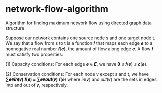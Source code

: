 # network-flow-algorithm
Algorithm for finding maximum network flow using directed graph data structure

Suppose our network contains one source node s and one target node t. We say that a flow from s to t is a function 𝒇 that maps each edge 𝒆 to a nonnegative real number 𝒇(𝒆), the amount of flow along edge 𝒆. A flow 𝒇 must satisfy two properties:

(1) Capacity conditions: For each edge 𝒆 ∈ 𝑬, we have 𝟎 ≤ 𝒇(𝒆) ≤ 𝒄(𝒆).

(2) Conservation conditions: For each node v except s and t, we have
**∑𝒆∈𝒊𝒏(𝒗) 𝒇(𝒆) = ∑𝒆∈𝒐𝒖𝒕(𝒗)** 𝒇(𝒆) where 𝑖𝑛(𝒗) and 𝑜𝑢𝑡(𝒗) are the sets in edges into
and out of 𝒗, respectively.
